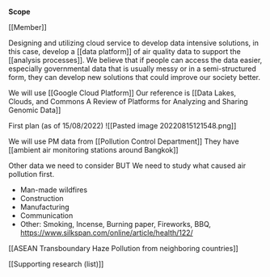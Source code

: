 **Scope**

[[Member]]

Designing and utilizing cloud service to develop data intensive solutions, in this case, develop a [[data platform]] of air quality data to support the [[analysis processes]]. We believe that if people can access the data easier, especially governmental data that is usually messy or in a semi-structured form, they can develop new solutions that could improve our society better.

We will use [[Google Cloud Platform]]
Our reference is [[Data Lakes, Clouds, and Commons A Review of Platforms for Analyzing and Sharing Genomic Data]]

First plan (as of 15/08/2022)
![[Pasted image 20220815121548.png]]

We will use PM data from [[Pollution Control Department]]
They have [[ambient air monitoring stations around Bangkok]]

Other data we need to consider
BUT We need to study what caused air pollution first.
-   Man-made wildfires
-   Construction
-   Manufacturing
-   Communication
-   Other: Smoking, Incense, Burning paper, Fireworks, BBQ,
https://www.silkspan.com/online/article/health/122/

[[ASEAN Transboundary Haze Pollution from neighboring countries]]

[[Supporting research (list)]]

